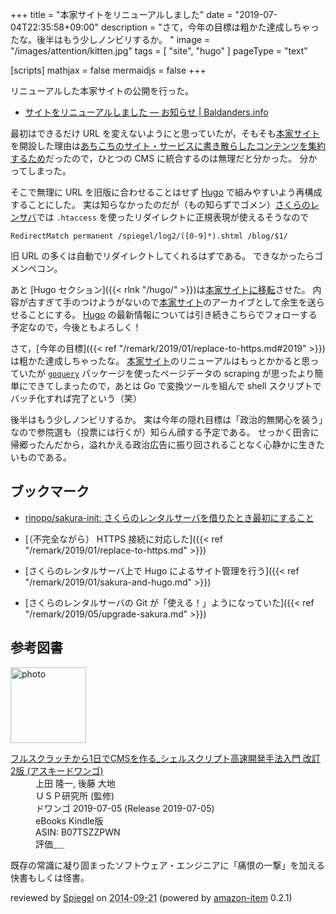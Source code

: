 +++
title = "本家サイトをリニューアルしました"
date =  "2019-07-04T22:35:58+09:00"
description = "さて，今年の目標は粗かた達成しちゃったな。後半はもう少しノンビリするか。 "
image = "/images/attention/kitten.jpg"
tags = [ "site", "hugo" ]
pageType = "text"

[scripts]
  mathjax = false
  mermaidjs = false
+++

リニューアルした本家サイトの公開を行った。

- [サイトをリニューアルしました — お知らせ | Baldanders.info](https://baldanders.info/announce/site-renewal/)

最初はできるだけ URL を変えないようにと思っていたが，そもそも[本家サイト]を開設した理由は[あちこちのサイト・サービスに書き散らしたコンテンツを集約するため](https://baldanders.info/blog/000005/ "Baldanders.info 正式オープン")だったので，ひとつの CMS に統合するのは無理だと分かった。
分かってしまった。

そこで無理に URL を旧版に合わせることはせず [Hugo] で組みやすいよう再構成することにした。
実は知らなかったのだが（もの知らずでゴメン）[さくらのレンサバ](https://www.sakura.ne.jp/ "さくらのレンタルサーバ")では `.htaccess` を使ったリダイレクトに正規表現が使えるそうなので

```text
RedirectMatch permanent /spiegel/log2/([0-9]*).shtml /blog/$1/
```

旧 URL の多くは自動でリダイレクトしてくれるはずである。
できなかったらゴメンペコン。

あと [Hugo セクション]({{< rlnk "/hugo/" >}})は[本家サイトに移転](https://baldanders.info/hugo/ "ゼロから始める Hugo | Baldanders.info")させた。
内容が古すぎて手のつけようがないので[本家サイト]のアーカイブとして余生を送らせることにする。
[Hugo] の最新情報については引き続きこちらでフォローする予定なので，今後ともよろしく！

さて，[今年の目標]({{< ref "/remark/2019/01/replace-to-https.md#2019" >}})は粗かた達成しちゃったな。
[本家サイト]のリニューアルはもっとかかると思っていたが [`goquery`] パッケージを使ったページデータの scraping が思ったより簡単にできてしまったので，あとは Go で変換ツールを組んで shell スクリプトでバッチ化すれば完了という（笑）

後半はもう少しノンビリするか。
実は今年の隠れ目標は「政治的無関心を装う」なので参院選も（投票には行くが）知らん顔する予定である。
せっかく田舎に帰郷ったんだから，溢れかえる政治広告に振り回されることなく心静かに生きたいものである。

## ブックマーク

- [rinopo/sakura-init: さくらのレンタルサーバを借りたとき最初にすること](https://github.com/rinopo/sakura-init)

- [（不完全ながら） HTTPS 接続に対応した]({{< ref "/remark/2019/01/replace-to-https.md" >}})
- [さくらのレンタルサーバ上で Hugo によるサイト管理を行う]({{< ref "/remark/2019/01/sakura-and-hugo.md" >}})
- [さくらのレンタルサーバの Git が「使える！」ようになっていた]({{< ref "/remark/2019/05/upgrade-sakura.md" >}})

[本家サイト]: https://baldanders.info/ "Baldanders.info"
[Hugo]: https://gohugo.io/ "The world’s fastest framework for building websites | Hugo"
[`goquery`]: https://github.com/PuerkitoBio/goquery "PuerkitoBio/goquery: A little like that j-thing, only in Go."

## 参考図書

<div class="hreview">
  <div class="photo"><a class="item url" href="https://www.amazon.co.jp/%E3%83%95%E3%83%AB%E3%82%B9%E3%82%AF%E3%83%A9%E3%83%83%E3%83%81%E3%81%8B%E3%82%891%E6%97%A5%E3%81%A7CMS%E3%82%92%E4%BD%9C%E3%82%8B_%E3%82%B7%E3%82%A7%E3%83%AB%E3%82%B9%E3%82%AF%E3%83%AA%E3%83%97%E3%83%88%E9%AB%98%E9%80%9F%E9%96%8B%E7%99%BA%E6%89%8B%E6%B3%95%E5%85%A5%E9%96%80-%E6%94%B9%E8%A8%822%E7%89%88-%E3%82%A2%E3%82%B9%E3%82%AD%E3%83%BC%E3%83%89%E3%83%AF%E3%83%B3%E3%82%B4-%E4%B8%8A%E7%94%B0-%E9%9A%86%E4%B8%80-ebook/dp/B07TSZZPWN?SubscriptionId=AKIAJYVUJ3DMTLAECTHA&tag=baldandersinf-22&linkCode=xm2&camp=2025&creative=165953&creativeASIN=B07TSZZPWN"><img src="https://images-fe.ssl-images-amazon.com/images/I/51H%2B4kUhbFL._SL160_.jpg" width="121" alt="photo"></a></div>
  <dl class="fn">
    <dt><a href="https://www.amazon.co.jp/%E3%83%95%E3%83%AB%E3%82%B9%E3%82%AF%E3%83%A9%E3%83%83%E3%83%81%E3%81%8B%E3%82%891%E6%97%A5%E3%81%A7CMS%E3%82%92%E4%BD%9C%E3%82%8B_%E3%82%B7%E3%82%A7%E3%83%AB%E3%82%B9%E3%82%AF%E3%83%AA%E3%83%97%E3%83%88%E9%AB%98%E9%80%9F%E9%96%8B%E7%99%BA%E6%89%8B%E6%B3%95%E5%85%A5%E9%96%80-%E6%94%B9%E8%A8%822%E7%89%88-%E3%82%A2%E3%82%B9%E3%82%AD%E3%83%BC%E3%83%89%E3%83%AF%E3%83%B3%E3%82%B4-%E4%B8%8A%E7%94%B0-%E9%9A%86%E4%B8%80-ebook/dp/B07TSZZPWN?SubscriptionId=AKIAJYVUJ3DMTLAECTHA&tag=baldandersinf-22&linkCode=xm2&camp=2025&creative=165953&creativeASIN=B07TSZZPWN">フルスクラッチから1日でCMSを作る_シェルスクリプト高速開発手法入門 改訂2版 (アスキードワンゴ)</a></dt>
	<dd>上田 隆一, 後藤 大地</dd>
	<dd>ＵＳＰ研究所 (監修)</dd>
    <dd>ドワンゴ 2019-07-05 (Release 2019-07-05)</dd>
    <dd>eBooks Kindle版</dd>
    <dd>ASIN: B07TSZZPWN</dd>
    <dd>評価<abbr class="rating fa-sm" title="4">&nbsp;<i class="fas fa-star"></i>&nbsp;<i class="fas fa-star"></i>&nbsp;<i class="fas fa-star"></i>&nbsp;<i class="fas fa-star"></i>&nbsp;<i class="far fa-star"></i></abbr></dd>
  </dl>
  <p class="description">既存の常識に凝り固まったソフトウェア・エンジニアに「痛恨の一撃」を加える快書もしくは怪書。</p>
  <p class="powered-by" >reviewed by <a href='#maker' class='reviewer'>Spiegel</a> on <abbr class="dtreviewed" title="2014-09-21">2014-09-21</abbr> (powered by <a href="https://github.com/spiegel-im-spiegel/amazon-item" >amazon-item</a> 0.2.1)</p>
</div>
